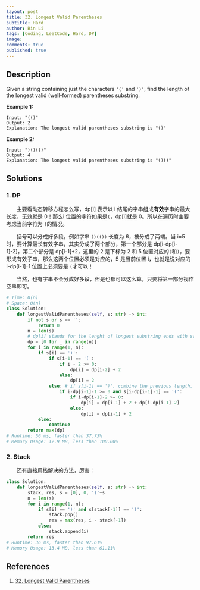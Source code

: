 ```yaml
---
layout: post
title: 32. Longest Valid Parentheses
subtitle: Hard
author: Bin Li
tags: [Coding, LeetCode, Hard, DP]
image: 
comments: true
published: true
---
```


## Description

Given a string containing just the characters `'('` and `')'`, find the length of the longest valid (well-formed) parentheses substring.

**Example 1:**

```
Input: "(()"
Output: 2
Explanation: The longest valid parentheses substring is "()"
```

**Example 2:**

```
Input: ")()())"
Output: 4
Explanation: The longest valid parentheses substring is "()()"
```

## Solutions
### 1. DP
　　主要看动态转移方程怎么写，dp[i] 表示以 i 结尾的字串组成**有效**字串的最大长度，无效就是 0！那么i 位置的字符如果是`(`，dp[i]就是 0。所以在遍历时主要考虑当前字符为 `)`的情况。

　　括号可以分成好多段，例如字串 `()(())` 长度为 6，被分成了两端。当 i=5 时，要计算最长有效字串，其实分成了两个部分，第一个部分是 dp[i-dp[i-1]-2]，第二个部分是 dp[i-1]+2，这里的 2 是下标为 2 和 5 位置对应的`(`和`)`，要形成有效子串，那么这两个位置必须是对应的，5 是当前位置 i，也就是说对应的 i-dp[i-1]-1 位置上必须要是 `(`才可以！

　　当然，也有字串不会分成好多段，但是也都可以这么算，只要将第一部分视作空串即可。


```python
# Time: O(n)
# Space: O(n)
class Solution:
    def longestValidParentheses(self, s: str) -> int:
        if not s or s == '':
            return 0
        n = len(s)
        # dp[i] stands for the lenght of longest substring ends with s[i]
        dp = [0 for _ in range(n)]
        for i in range(1, n):
            if s[i] == ')':
                if s[i-1] == '(':
                    if i - 2 >= 0:
                        dp[i] = dp[i-2] + 2
                    else:
                        dp[i] = 2
                else: # if s[i-1] == ')', combine the previous length.
                    if i-dp[i-1]-1 >= 0 and s[i-dp[i-1]-1] == '(':
                        if i-dp[i-1]-2 >= 0:
                            dp[i] = dp[i-1] + 2 + dp[i-dp[i-1]-2]
                        else:
                            dp[i] = dp[i-1] + 2
            else:
                continue
        return max(dp)
# Runtime: 56 ms, faster than 37.73%
# Memory Usage: 12.9 MB, less than 100.00%
```

### 2. Stack
　　还有直接用栈解决的方法，厉害：


```python
class Solution:
    def longestValidParentheses(self, s: str) -> int:
        stack, res, s = [0], 0, ')'+s
        n = len(s)
        for i in range(1, n):
            if s[i] == ')' and s[stack[-1]] == '(':
                stack.pop()
                res = max(res, i - stack[-1])
            else:
                stack.append(i)
        return res
# Runtime: 36 ms, faster than 97.61%
# Memory Usage: 13.4 MB, less than 61.11%
```

## References
1. [32. Longest Valid Parentheses](https://leetcode.com/problems/longest-valid-parentheses/)
